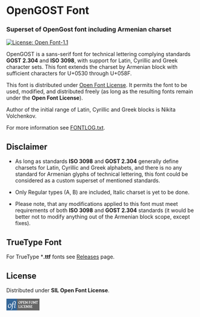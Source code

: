 # OpenGOST Font

### Superset of OpenGost font including Armenian charset

[![License: Open Font-1.1](https://img.shields.io/badge/License-OFL_1.1-lightgreen.svg)](https://opensource.org/licenses/OFL-1.1)

OpenGOST is a sans-serif font for technical lettering complying standards **GOST 2.304** and **ISO 3098**, with support 
for Latin, Cyrillic and Greek character sets. This font extends the charset by Armenian block
with sufficient characters for U+0530 through U+058F.

This font is distributed under [Open Font License](https://scripts.sil.org/OFL).
It permits the font to be used, modified, and distributed freely (as long as the resulting fonts remain under the **Open Font License**).

Author of the initial range of Latin, Cyrillic and Greek blocks is Nikita Volchenkov.

For more information see [FONTLOG.txt](FONTLOG.txt).

## Disclaimer

- As long as standards **ISO 3098** and **GOST 2.304** generally define charsets for Latin, Cyrillic and Greek alphabets,
and there is no any standard for Armenian glyphs of technical lettering, this font could be considered as a custom superset of mentioned standards.


- Only Regular types (A, B) are included, Italic charset is yet to be done.


- Please note, that any modifications applied to this font must meet requirements of both **ISO 3098** and **GOST 2.304** standards
  (it would be better not to modify anything out of the Armenian block scope, except fixes).


## TrueType Font

For TrueType ***.ttf** fonts see [Releases](https://github.com/ingenium-am/open-gost-arm/releases) page.


## License

Distributed under **SIL Open Font License**.

[![Open Font License](OFLLogoRectColor.png)](https://scripts.sil.org/OFL)
